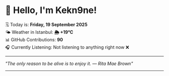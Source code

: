 # 👋 Hello, I'm Kekn9ne!

🗓️ Today is: **Friday, 19 September 2025**  
🌤️ Weather in Istanbul: **🌦   +19°C**  
📊 GitHub Contributions: **90**  
🎧 Currently Listening: Not listening to anything right now ❌

---

_"The only reason to be alive is to enjoy it. — *Rita Mae Brown*"_

---
